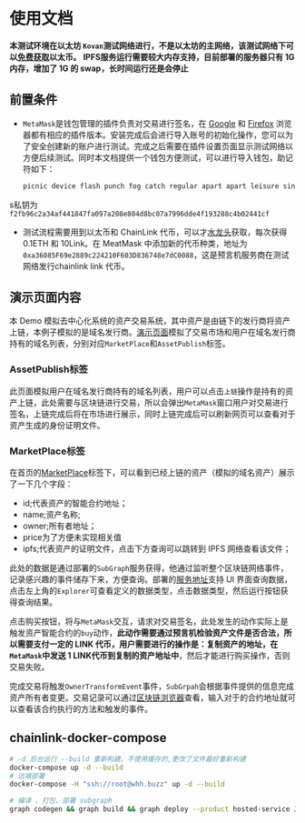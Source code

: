 # 使用文档

**本测试环境在以太坊 `Kovan`测试网络进行，不是以太坊的主网络，该测试网络下可以[免费获取](https://faucets.chain.link/kovan)以太币。**
**IPFS服务运行需要较大内存支持，目前部署的服务器只有 1G 内存，增加了 1G 的 swap，长时间运行还是会停止**
## 前置条件

- `MetaMask`是钱包管理的插件负责对交易进行签名，在 [Google](https://chrome.google.com/webstore/detail/metamask/nkbihfbeogaeaoehlefnkodbefgpgknn?utm_source=chrome-ntp-icon) 和 [Firefox](https://addons.mozilla.org/en-US/firefox/addon/ether-metamask/) 浏览器都有相应的插件版本。安装完成后会进行导入账号的初始化操作，您可以为了安全创建新的账户进行测试。完成之后需要在插件设置页面显示测试网络以方便后续测试。同时本文档提供一个钱包方便测试，可以进行导入钱包，助记符如下：

  ```txt
  picnic device flash punch fog catch regular apart apart leisure sing humble
  ```
s私钥为`f2fb96c2a34af441847fa097a208e804d8bc07a7996dde4f193288c4b02441cf`

- 测试流程需要用到以太币和 ChainLink 代币，可以才[水龙头](https://faucets.chain.link/kovan)获取，每次获得0.1ETH 和 10Link。在 MeatMask 中添加新的代币种类，地址为`0xa36085F69e2889c224210F603D836748e7dC0088`，这是预言机服务商在测试网络发行chainlink link 代币。

## 演示页面内容

本 Demo 模拟去中心化系统的资产交易系统，其中资产是由链下的发行商将资产上链，本例子模拟的是域名发行商。[演示页面](https://whh.buzz)模拟了交易市场和用户在域名发行商持有的域名列表，分别对应`MarketPlace`和`AssetPublish`标签。

### AssetPublish标签

此页面模拟用户在域名发行商持有的域名列表，用户可以点击`上链`操作是持有的资产上链，此处需要与区块链进行交易，所以会弹出`MetaMask`窗口用户对交易进行签名，上链完成后将在市场进行展示，同时上链完成后可以刷新网页可以查看对于资产生成的身份证明文件。

### MarketPlace标签

在首页的[MarketPlace](https://whh.buzz/#/marketplace)标签下，可以看到已经上链的资产（模拟的域名资产）展示了一下几个字段：

- id;代表资产的智能合约地址；
- name;资产名称;
- owner;所有者地址；
- price为了方便未实现相关值
- ipfs;代表资产的证明文件，点击下方查询可以跳转到 IPFS 网络查看该文件；

此处的数据是通过部署的`SubGraph`服务获得，他通过监听整个区块链网络事件，记录感兴趣的事件储存下来，方便查询。部署的[服务地址](https://api.thegraph.com/subgraphs/name/jntmkk/dam3)支持 UI 界面查询数据，点击左上角的`Explorer`可查看定义的数据类型，点击数据类型，然后运行按钮获得查询结果。

点击购买按钮，将与`MetaMask`交互，请求对交易签名，此处发生的动作实际上是触发资产智能合约的`buy`动作，**此动作需要通过预言机检验资产文件是否合法，所以需要支付一定的 LINK 代币，用户需要进行的操作是：复制资产的地址，在`MetaMask`中发送 1 LINK代币到复制的资产地址中**，然后才能进行购买操作，否则交易失败。

完成交易将触发`OwnerTransformEvent`事件，`SubGrpah`会根据事件提供的信息完成资产所有者变更。交易记录可以通过[区块链浏览器](https://kovan.etherscan.io/)查看，输入对于的合约地址就可以查看该合约执行的方法和触发的事件。

## chainlink-docker-compose
```bash
# -d 后台运行 --build 重新构建，不使用缓存的,更改了文件最好重新构建
docker-compose up -d --build
# 远端部署
docker-compose -H "ssh://root@whh.buzz" up -d --build

# 编译 、打包、部署 subgraph
graph codegen && graph build && graph deploy --product hosted-service Jntmkk/Dam3
```